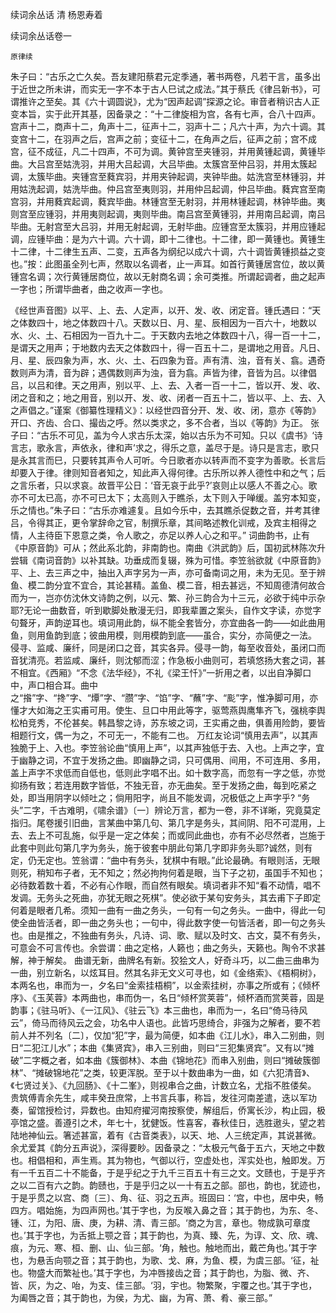 <!-- { "loadSidebar": true } -->
续词余丛话
清 杨恩寿着



续词余丛话卷一                                     

    原律续
朱子曰：“古乐之亡久矣。吾友建阳蔡君元定季通，著书两卷，凡若干言，虽多出于近世之所未讲，而实无一字不本于古人巳试之成法。”其于蔡氏《律吕新书》，可谓推许之至矣。其《六十调圆说》，尤为“因声起调”探源之论。审音者稍识古人正变本旨，实于此开其基，因备录之：“十二律旋相为宫，各有七声，合八十四声。宫声十二，商声十二，角声十二，征声十二，羽声十二；凡六十声，为六十调。其变宫十二，在羽声之后，宫声之前；变征十二，在角声之后，征声之前；宫不成宫，征不成征，凡二十四声，不可为调。黄钟宫至夹锺羽，并用黄锺起调，黄锺毕曲。大吕宫至姑洗羽，并用大吕起调，大吕毕曲。太簇宫至仲吕羽，并用太簇起调，太簇毕曲。夹锺宫至蕤宾羽，并用夹钟起调，夹钟毕曲。姑洗宫至林锺羽，并用姑洗起调，姑洗毕曲。仲吕宫至夷则羽，并用仲吕起调，仲吕毕曲。蕤宾宫至南宫羽，并用蕤宾起调，蕤宾毕曲。林锺宫至无射羽，并用林锺起调，林钟毕曲。夷则宫至应锺羽，并用夷则起调，夷则毕曲。南吕宫至黄锺羽，并用南吕起调，南吕毕曲。无射宫至大吕羽，并用无射起调，无射毕曲。应锺宫至太簇羽，并用应锺起调，应锺毕曲：是为六十调。六十调，即十二律也。十二律，即一黄锺也。黄锺生十二律，十二律生五声、二变，五声各为纲纪以成六十调，六十调皆黄锺损益之变也。”按：此图虽全列七声，然取以名调者，止一声耳。如首行黄锺居宫位，故以黄锺宫名调；次行黄锺居商位，故以无射商名调；余可类推。所谓起调者，曲之起声一字也；所谓毕曲者，曲之收声一字也。

《经世声音图》以平、上、去、人定声，以开、发、收、闭定音。锺氏遇曰：“天之体数四十，地之体数四十八。天数以日、月、星、辰相因为一百六十，地数以水、火、土、石相因为一百九十二。于天数内去地之体数四十八，得一百一十二，是谓天之用声；于地数内去天之体数四十，得一百五十二，是谓地之用音。凡日、月、星、辰四象为声，水、火、土、石四象为音。声有清、浊，音有关、翕。遇奇数则声为清，音为辟；遇偶数则声为浊，音为翕。声皆为律，音皆为吕。以律倡吕，以吕和律。天之用声，别以平、上、去、入者一百一十二，皆以开、发、收、闭之音和之；地之用音，别以开、发、收、闭者一百五十二，皆以平、上、去、入之声倡之。”谨案《御纂性理精义》：以经世四音分开、发、收、闭，意亦《等韵》开口、齐齿、合口、撮齿之呼。然以类求之，多不合者，当以《等韵》为正。
张子曰：“古乐不可见，盖为今人求古乐太深，始以古乐为不可知。只以《虞书》‘诗言志，歌永言，声依永，律和声’求之，得乐之意，盖尽于是。诗只是言志，歌只是永其言而巳，只要转其声令人可听。今日歌者亦以转声而不变字为善歌。长言后却要入于律。律则知音者知之，知此声入得何律。古乐所以养人德性中和之气；后之言乐者，只以求哀。故晋平公日：‘音无哀于此乎?’哀则止以感人不善之心。歌亦不可太已高，亦不可已太下；太高则入于瞧杀，太下则入于啴缓。盖穷本知变，乐之情也。”朱子曰：“古乐亦难遽复。且如今乐中，去其瞧杀促数之音，并考其律吕，令得其正，更令掌辞命之官，制撰乐章，其间略述教化训戒，及宾主相得之情，人主待臣下恩意之类，令人歌之，亦足以养人心之和平。”
词曲韵书，止有《中原音韵》可从；然此系北韵，非南韵也。南曲《洪武韵》后，国初武林陈次升尝辑《南词音韵》以补其缺。功垂成而复辍，殊为可惜。李笠翁欲就《中原音韵》平、上、去三声之中，抽出入声字另为一声，亦可备南词之用，未为无见。至于辨鱼、模二韵分宜不宜合，其论甚精。盖鱼、模二音，相去甚远，不知周德清何故合而为一，岂亦仿沈休文诗韵之例，以元、繁、孙三韵合为十三元，必欲于纯中示杂耶?无论一曲数音，听到歇脚处散漫无归，即我辈置之案头，自作文字读，亦觉字句聱牙，声韵逆耳也。填词用此韵，纵不能全套皆分，亦宜曲各一韵——如此曲用鱼，则用鱼韵到底；彼曲用模，则用模韵到底——虽合，实分，亦简便之一法。
侵寻、监咸、廉纤，同是闭口之音，其实各异。侵寻一韵，每至收音处，虽闭口而音犹清亮。若监咸、廉纤，则沈郁而涩；作急板小曲则可，若填悠扬大套之词，甚不相宜。《西厢》“不念《法华经》，不礼《梁王忏》”一折用之者，以出自净脚口中，声口相合耳。曲中之“揝”字、“搀”字、“燂”字、“臜”字、“馅”字、“蘸”字、“颩”字，惟净脚可用，亦懂才大如海之王实甫可用。使生、旦口中用此等字，驱莺燕舆鹰隼齐飞，强桃李舆松柏竞秀，不伦甚矣。韩昌黎之诗，苏东坡之词，王实甫之曲，俱善用险韵，要皆相题行文，偶一为之，不可无一，不能有二也。 
万红友论词“慎用去声”，以其声独脆于上、入也。李笠翁论曲“慎用上声”，以其声独低于去、入也。上声之字，宜于幽静之词，不宜于发扬之曲。即幽静之词，只可偶用、间用，不可连用、多用，盖上声字不求低而自低也，低则此字唱不出。如十数字高，而忽有一字之低，亦觉抑扬有致；若连用数字皆低，不独无音，亦无曲矣。至于发扬之曲，每到吃紧之处，即当用阴字以倾吐之；倘用阳字，尚且不能发调，况极低之上声字乎?
“务头”二字，千古难明，《啸余谱》〔一〕辨论万言，都为一卷，非不详晰，究竟莫定指归。尾卷援引旧曲，言某曲中第几句、第几字是务头，其间阴、阳不可混用，上去、去上不可乱施，似乎是一定之体矣；而或同此曲也，亦有不必尽然者，岂施于此套中则此句第几字为务头，施于彼套中朋此句第几字即非务头耶?诚然，则有定，仍无定也。笠翁谓：“曲中有务头，犹棋中有眼。”此论最确。有眼则活，无眼则死，稍知布子者，无不知之；然必拘拘何着是眼，当下子之初，虽国手不知也；必待数着数十着，不必有心作眼，而自然有眼矣。填词者非不知“看不动情，唱不发调。无务头之死曲，亦犹无眼之死棋”。使必欲于某句安务头，其去甫下子即定何着是眼者几希。须知一曲有一曲之务头，一句有一句之务头。一曲中，得此一句使全曲皆活者，即一曲之务头也；一句中，得此数字使一句皆活者，即一句之务头也。由是推之，不独曲有务头，凡诗、词、歌、赋以及时文、古文，莫不有务头，可意会不可言传也。余尝谓：曲之定格，人籁也；曲之务头，天籁也。陶令不求甚解，神于解矣。
曲谱无新，曲牌名有新。狡狯文人，好奇斗巧，以二曲三曲串为一曲，别立新名，以炫耳目。然其名非无文义可寻也，如《金络索》、《梧桐树》，本两名也，串而为一，夕名曰“金索挂梧桐”，以金索挂树，亦事之所或有；《倾杯序》、《玉芙蓉》本两曲也，串而伪一，名日“倾杯赏荚蓉”，倾杯酒而赏荚蓉，固是韵事；《驻马听》、《一江风》、《驻云飞》本三曲也，串而为一，名曰“倚马待风云”，倚马而待风云之会，功名中人语也。此皆巧思绮合，非强为之解者，要不若前人并不列名〔二〕，仅加“犯”字，最为简便，如本曲《江儿水》，串入二别曲，则日“二犯江儿水”；本曲《集贤宾》，串入三别曲，则曰“三犯集贤宾”。又有以“摊破”二字概之者，如本曲《簇御林》、本曲《锦地花》而串入别曲，则曰“摊破簇御林”、“摊破锦地花”之类，较更浑脱。至于以十数曲串为一曲，如《六犯清音》、《七贤过关》、《九回肠》、《十二峯》，则视串合之曲，计数立名，尤指不胜偻矣。
贵筑傅青余先生，咸丰癸丑庶常，上书言兵事，称旨，发往河南差遣，迭以军功奏，留馆授检讨，异数也。由知府擢河南按察使，解组后，侨寓长沙，构止园，极亭馆之盛。善遵引之术，年七十，犹健饭。性喜客，春秋佳日，选胜遨头，望之若陆地神仙云。箸述甚富，着有《古音类表》，以天、地、人三统定声，其说甚微。余尤爱其《韵分五声说》，深得要眇。因备录之：“太极元气备于五六，天地之中数也。相倡相和，声生焉。其为物也，气御以行，空虚处也，浑实处也，触即发。万有一千五百二十不能备，于是乎纪之于九千三百五十有三之文。文赜也，于是乎齐之以二百有六之韵。韵赜也，于是乎归之以一十有五之部。部也，韵也，犹迹也，于是乎贯之以宫、商〔三〕、角、征、羽之五声。班固曰：‘宫，中也，居中央，畅四方。唱始施，为四声网也。’其于字也，为反喉入鼻之音；其于韵也，为东、冬、锺、江，为阳、唐、庚，为耕、清、青三部。‘商之为言，章也。物成孰可章度也。’其于字也，为舌抵上颚之音；其于韵也，为真、臻、先，为谆、文、欣、魂、痕，为元、寒、桓、删、山、仙三部。‘角，触也。触地而出，戴芒角也。’其于字也，为悬舌向颚之音；其于韵也，为歌、戈、麻，为鱼、模，为虞三部。‘征，祉也。物盛大而繁祉也。’其于字也，为冲唇接齿之音；其于韵也，为脂、微、齐、皆、灰，为之、咍，为支、佳三部。‘羽，宇也。物繁聚，宇覆之也。’其于字也，为阖唇之音；其于韵也，为侯，为尤、幽，为宵、萧、肴、豪三部。”
